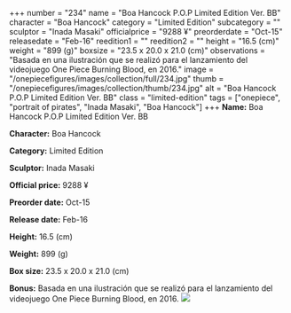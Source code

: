 +++
number = "234"
name = "Boa Hancock P.O.P Limited Edition Ver. BB"
character = "Boa Hancock"
category = "Limited Edition"
subcategory = ""
sculptor = "Inada Masaki"
officialprice = "9288 ¥"
preorderdate = "Oct-15"
releasedate = "Feb-16"
reedition1 = ""
reedition2 = ""
height = "16.5 (cm)"
weight = "899 (g)"
boxsize = "23.5 x 20.0 x 21.0 (cm)"
observations = "Basada en una ilustración que se realizó para el lanzamiento del videojuego One Piece Burning Blood, en 2016."
image = "/onepiecefigures/images/collection/full/234.jpg"
thumb = "/onepiecefigures/images/collection/thumb/234.jpg"
alt = "Boa Hancock P.O.P Limited Edition Ver. BB"
class = "limited-edition"
tags = ["onepiece", "portrait of pirates", "Inada Masaki", "Boa Hancock"]
+++
**Name:** Boa Hancock P.O.P Limited Edition Ver. BB

**Character:** Boa Hancock

**Category:** Limited Edition 

**Sculptor:** Inada Masaki

**Official price:** 9288 ¥

**Preorder date:** Oct-15

**Release date:** Feb-16

**Height:** 16.5 (cm)

**Weight:** 899 (g)

**Box size:** 23.5 x 20.0 x 21.0 (cm)

**Bonus:** Basada en una ilustración que se realizó para el lanzamiento del videojuego One Piece Burning Blood, en 2016.
<img src="/onepiecefigures/images/collection/thumb/234.jpg">